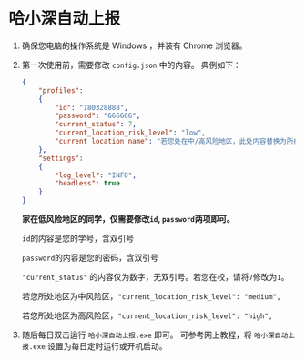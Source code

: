 # 哈小深自动上报

1. 确保您电脑的操作系统是 Windows ，并装有 Chrome 浏览器。
2. 第一次使用前，需要修改 `config.json` 中的内容。
典例如下：

    ```json
    {
        "profiles":
        {
            "id": "180328888",
            "password": "666666",
            "current_status": 7,
            "current_location_risk_level": "low",
            "current_location_name": "若您处在中/高风险地区，此处内容替换为所在街道与社区名称"
        },
        "settings":
        {
            "log_level": "INFO",
            "headless": true
        }
    }
    ```

    **家在低风险地区的同学，仅需要修改`id`, `password`两项即可。**

    `id`的内容是您的学号，含双引号

    `password`的内容是您的密码，含双引号

    `"current_status"` 的内容仅为数字，无双引号。若您在校，请将`7`修改为`1`。

    若您所处地区为中风险区，`"current_location_risk_level": "medium",`

    若您所处地区为高风险区，`"current_location_risk_level": "high",`

3. 随后每日双击运行 `哈小深自动上报.exe` 即可。
可参考网上教程，将 `哈小深自动上报.exe` 设置为每日定时运行或开机启动。
